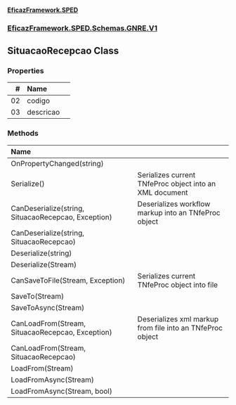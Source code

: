 #### [EficazFramework.SPED](EficazFrameworkSPED.md 'EficazFramework SPED')
### [EficazFramework.SPED.Schemas.GNRE.V1](EficazFramework.SPED.Schemas.GNRE.V1.md 'EficazFramework.SPED.Schemas.GNRE.V1')

## SituacaoRecepcao Class
### Properties

| # | Name | |
| ---: | :--- | :--- |
| 02 | codigo |  |
| 03 | descricao |  |
### Methods

| Name | |
| :--- | :--- |
| OnPropertyChanged(string) |  |
| Serialize() | Serializes current TNfeProc object into an XML document |
| CanDeserialize(string, SituacaoRecepcao, Exception) | Deserializes workflow markup into an TNfeProc object |
| CanDeserialize(string, SituacaoRecepcao) |  |
| Deserialize(string) |  |
| Deserialize(Stream) |  |
| CanSaveToFile(Stream, Exception) | Serializes current TNfeProc object into file |
| SaveTo(Stream) |  |
| SaveToAsync(Stream) |  |
| CanLoadFrom(Stream, SituacaoRecepcao, Exception) | Deserializes xml markup from file into an TNfeProc object |
| CanLoadFrom(Stream, SituacaoRecepcao) |  |
| LoadFrom(Stream) |  |
| LoadFromAsync(Stream) |  |
| LoadFromAsync(Stream, bool) |  |
